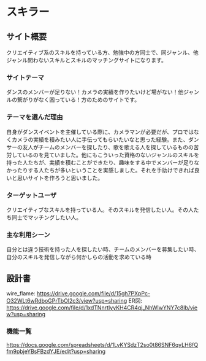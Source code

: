 # スキラー


## サイト概要
クリエイティブ系のスキルを持っている方、勉強中の方同士で、同ジャンル、他ジャンル問わないスキルとスキルのマッチングサイトになります。

### サイトテーマ
ダンスのメンバーが足りない！カメラの実績を作りたいけど場がない！他ジャンルの繋がりがなく困っている！方のためのサイトです。

### テーマを選んだ理由
自身がダンスイベントを主催している際に、カメラマンが必要だが、プロではなくカメラの実績を積みたい人に手伝ってもらいたいなと思った経験。また、ダンサーの友人がチームのメンバーを探したり、歌を歌える人を探しているものの苦労しているのを見ていました。他にもこういった資格のないジャンルのスキルを持った人たちが、実績を積むことができたり、趣味をする中でメンバーが足りなかったりする人たちが多いということを実感しました。それを手助けできれば良いと思いサイトを作ろうと思いました。

### ターゲットユーザ
クリエイティブなスキルを持っている人。そのスキルを発信したい人。その人たち同士でマッチングしたい人。

### 主な利用シーン
自分とは違う技術を持った人を探したい時、チームのメンバーを募集したい時、自分のスキルを発信しながら何かしらの活動を求めている時

## 設計書
wire_flame: https://drive.google.com/file/d/15gh7PXpPc-O32WLt6wRdboGPrTbOl2c3/view?usp=sharing
ER図: https://drive.google.com/file/d/1xdTNnrtIyyKH4CR4qj_NhWlwYNY7c8lb/view?usp=sharing
### 機能一覧
https://docs.google.com/spreadsheets/d/1LyKYSdzT2so0t86SNF6qyLH6fQfm9pbjeYBsFBzdYJE/edit?usp=sharing
